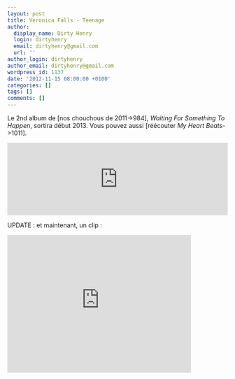 ```yaml
---
layout: post
title: Veronica Falls - Teenage
author:
  display_name: Dirty Henry
  login: dirtyhenry
  email: dirtyhenry@gmail.com
  url: ''
author_login: dirtyhenry
author_email: dirtyhenry@gmail.com
wordpress_id: 1137
date: '2012-11-15 08:00:00 +0100'
categories: []
tags: []
comments: []
---
```

Le 2nd album de [nos chouchous de 2011->984], *Waiting For Something To Happen*, sortira début 2013. Vous pouvez aussi [réécouter *My Heart Beats*->1011].

<iframe width="100%" height="166" scrolling="no" frameborder="no" src="http://w.soundcloud.com/player/?url=http%3A%2F%2Fapi.soundcloud.com%2Ftracks%2F66749368&show_artwork=true"></iframe>

UPDATE : et maintenant, un clip :

<iframe width="420" height="315" src="http://www.youtube.com/embed/8A8yRqDIrBw" frameborder="0" allowfullscreen></iframe>
